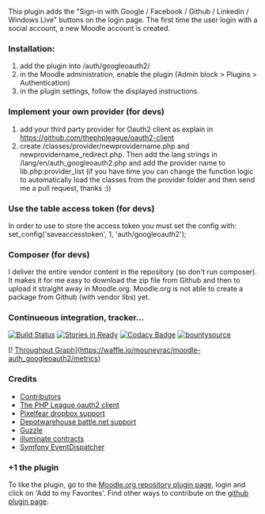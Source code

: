 
This plugin adds the "Sign-in with Google / Facebook / Github / Linkedin / Windows Live" buttons on the login page. The first time the user login with a social account, a new Moodle account is created. 

### Installation:
1. add the plugin into /auth/googleoauth2/
2. in the Moodle administration, enable the plugin (Admin block > Plugins > Authentication)
3. in the plugin settings, follow the displayed instructions.

### Implement your own provider (for devs)
1. add your third party provider for Oauth2 client as explain in https://github.com/thephpleague/oauth2-client
2. create /classes/provider/newprovidername.php and newprovidername_redirect.php. Then add the lang strings in /lang/en/auth_googleoauth2.php 
and add the provider name to lib.php:provider_list (if you have time you can change the function logic to automatically load the classes from the provider folder 
and then send me a pull request, thanks :)) 

### Use the table access token (for devs)
In order to use to store the access token you must set the config with:
set_config('saveaccesstoken', 1, 'auth/googleoauth2');

### Composer (for devs)
I deliver the entire vendor content in the repository (so don't run composer). It makes it for me easy to download the zip file from Github and then to upload it straight away in Moodle.org. 
Moodle.org is not able to create a package from Github (with vendor libs) yet.

### Continueous integration, tracker...
[![Build Status](https://api.shippable.com/projects/546da22ad46935d5fbbe1761/badge?branchName=master)](https://app.shippable.com/projects/546da22ad46935d5fbbe1761/builds/latest)
[![Stories in Ready](https://badge.waffle.io/mouneyrac/moodle-auth_googleoauth2.png?label=ready&title=Ready)](https://waffle.io/mouneyrac/moodle-auth_googleoauth2)
[![Codacy Badge](https://www.codacy.com/project/badge/84928dc4c553414786735ba745e57c93)](https://www.codacy.com/app/jerome/moodle-auth_googleoauth2)
[![bountysource](https://api.bountysource.com/badge/team?team_id=49212&style=raised)](https://www.bountysource.com/teams/oauth2-authentication-plugin-for-moodle/backers)

[! [Throughput Graph](https://graphs.waffle.io/mouneyrac/moodle-auth_googleoauth2/throughput.svg)](https://waffle.io/mouneyrac/moodle-auth_googleoauth2/metrics)

### Credits
* [Contributors](https://github.com/mouneyrac/auth_googleoauth2/graphs/contributors)
* [The PHP League oauth2 client](https://github.com/thephpleague/oauth2-client)
* [Pixelfear dropbox support](https://github.com/pixelfear/oauth2-dropbox)
* [Depotwarehouse battle.net support](https://github.com/tpavlek/oauth2-bnet)
* [Guzzle](http://docs.guzzlephp.org/en/latest/)
* [illuminate contracts](https://github.com/illuminate/contracts)
* [Symfony EventDispatcher](http://symfony.com/)

### +1 the plugin
To like the plugin, go to the [Moodle.org repository plugin page](https://moodle.org/plugins/view/auth_googleoauth2), login and click on 'Add to my Favorites'. Find other ways to contribute on the [github plugin page](http://mouneyrac.github.io/moodle-auth_googleoauth2/).

